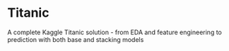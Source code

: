 # Titanic
A complete Kaggle Titanic solution - from EDA and feature engineering to prediction with both base and stacking models
